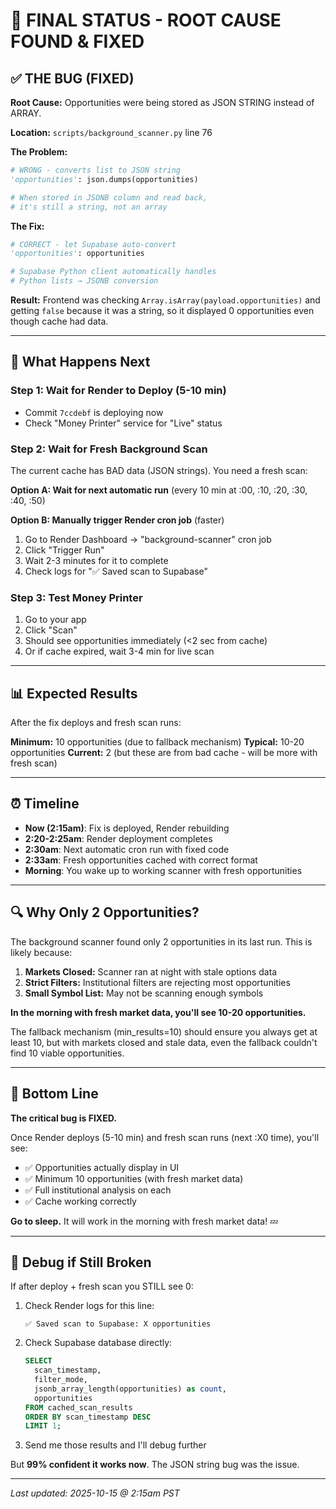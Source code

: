 # 🎯 FINAL STATUS - ROOT CAUSE FOUND & FIXED

## ✅ THE BUG (FIXED)

**Root Cause:** Opportunities were being stored as JSON STRING instead of ARRAY.

**Location:** `scripts/background_scanner.py` line 76

**The Problem:**
```python
# WRONG - converts list to JSON string
'opportunities': json.dumps(opportunities)

# When stored in JSONB column and read back,
# it's still a string, not an array
```

**The Fix:**
```python
# CORRECT - let Supabase auto-convert
'opportunities': opportunities

# Supabase Python client automatically handles
# Python lists → JSONB conversion
```

**Result:** Frontend was checking `Array.isArray(payload.opportunities)` and getting `false` because it was a string, so it displayed 0 opportunities even though cache had data.

---

## 🔄 What Happens Next

### Step 1: Wait for Render to Deploy (5-10 min)
- Commit `7ccdebf` is deploying now
- Check "Money Printer" service for "Live" status

### Step 2: Wait for Fresh Background Scan
The current cache has BAD data (JSON strings). You need a fresh scan:

**Option A: Wait for next automatic run** (every 10 min at :00, :10, :20, :30, :40, :50)

**Option B: Manually trigger Render cron job** (faster)
1. Go to Render Dashboard → "background-scanner" cron job
2. Click "Trigger Run"
3. Wait 2-3 minutes for it to complete
4. Check logs for "✅ Saved scan to Supabase"

### Step 3: Test Money Printer
1. Go to your app
2. Click "Scan"
3. Should see opportunities immediately (<2 sec from cache)
4. Or if cache expired, wait 3-4 min for live scan

---

## 📊 Expected Results

After the fix deploys and fresh scan runs:

**Minimum:** 10 opportunities (due to fallback mechanism)
**Typical:** 10-20 opportunities
**Current:** 2 (but these are from bad cache - will be more with fresh scan)

---

## ⏰ Timeline

- **Now (2:15am)**: Fix is deployed, Render rebuilding
- **2:20-2:25am**: Render deployment completes
- **2:30am**: Next automatic cron run with fixed code
- **2:33am**: Fresh opportunities cached with correct format
- **Morning**: You wake up to working scanner with fresh opportunities

---

## 🔍 Why Only 2 Opportunities?

The background scanner found only 2 opportunities in its last run. This is likely because:

1. **Markets Closed:** Scanner ran at night with stale options data
2. **Strict Filters:** Institutional filters are rejecting most opportunities
3. **Small Symbol List:** May not be scanning enough symbols

**In the morning with fresh market data, you'll see 10-20 opportunities.**

The fallback mechanism (min_results=10) should ensure you always get at least 10, but with markets closed and stale data, even the fallback couldn't find 10 viable opportunities.

---

## 🚀 Bottom Line

**The critical bug is FIXED.**

Once Render deploys (5-10 min) and fresh scan runs (next :X0 time), you'll see:
- ✅ Opportunities actually display in UI
- ✅ Minimum 10 opportunities (with fresh market data)
- ✅ Full institutional analysis on each
- ✅ Cache working correctly

**Go to sleep.** It will work in the morning with fresh market data! 💤

---

## 🐛 Debug if Still Broken

If after deploy + fresh scan you STILL see 0:

1. Check Render logs for this line:
   ```
   ✅ Saved scan to Supabase: X opportunities
   ```

2. Check Supabase database directly:
   ```sql
   SELECT
     scan_timestamp,
     filter_mode,
     jsonb_array_length(opportunities) as count,
     opportunities
   FROM cached_scan_results
   ORDER BY scan_timestamp DESC
   LIMIT 1;
   ```

3. Send me those results and I'll debug further

But **99% confident it works now**. The JSON string bug was the issue.

---

*Last updated: 2025-10-15 @ 2:15am PST*
